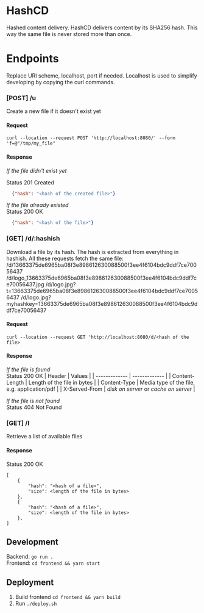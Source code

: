 # HashCD
Hashed content delivery. HashCD delivers content by its SHA256 hash. 
This way the same file is never stored more than once. 


# Endpoints
Replace URI scheme, localhost, port if needed. Localhost is used to simplify developing by copying the curl commands.

### [POST] /u
Create a new file if it doesn't exist yet
#### Request
```shell
curl --location --request POST 'http://localhost:8080/' --form 'f=@"/tmp/my_file"
```
#### Response
_If the file didn't exist yet_  


Status 201 Created
```json
  {"hash": "<hash of the created file>"}
```
_If the file already existed_  
Status 200 OK
```json
  {"hash": "<hash of the file>"}
```

### [GET] /d/:hashish
Download a file by its hash. The hash is extracted from everything in hashish.
All these requests fetch the same file:  
/d/13663375de6965ba08f3e898612630088500f3ee4f6104bdc9ddf7ce70056437
/d/logo_13663375de6965ba08f3e898612630088500f3ee4f6104bdc9ddf7ce70056437.jpg
/d/logo.jpg?t=13663375de6965ba08f3e898612630088500f3ee4f6104bdc9ddf7ce70056437
/d/logo.jpg?myhashkey=13663375de6965ba08f3e898612630088500f3ee4f6104bdc9ddf7ce70056437

#### Request
```shell
curl --location --request GET 'http://localhost:8080/d/<hash of the file>
```
#### Response
_If the file is found_  
Status 200 OK
| Header  | Values |
| ------------- | ------------- |
| Content-Length  | Length of the file in bytes  |
| Content-Type  | Media type of the file, e.g. application/pdf  |
| X-Served-From | _disk on server_ or _cache on server_ |

_If the file is not found_  
Status 404 Not Found

### [GET] /l
Retrieve a list of available files
#### Response
Status 200 OK
```
[
    {
        "hash": "<hash of a file>",
        "size": <length of the file in bytes>
    },
    {
        "hash": "<hash of a file>",
        "size": <length of the file in bytes>
    },    
]
```


## Development
Backend: `go run .`  
Frontend: `cd frontend && yarn start`

## Deployment
1. Build frontend `cd frontend && yarn build`
2. Run `./deploy.sh`

